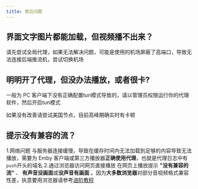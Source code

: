 ```yaml
---
title: 常见问题
---
```

## 界面文字图片都能加载，但视频播不出来？
请先尝试全局代理，如果无法解决问题，可能是使用的机场屏蔽了高端口，导致无法连接后端推流机，尝试切换机场
## 明明开了代理，但没办法播放，或者很卡?
一般为 PC 客户端下没有正确配置tun模式导致的，请以管理员权限运行你的代理软件，然后开启tun模式

如果没有改善请尝试美国节点，目前高峰期确实时有卡顿
## 提示没有兼容的流？
1.网络问题
与服务器连接缓慢，导致在缓存时间内无法加载到足够的内容导致无法播放，需要为 Emby 客户端或第三方播放器**正确使用代理**，也就是代理日志中有`push`开头的域名
2.通过浏览器访问网页直接播放
在网页上播放提示 **"没有兼容的流"** 、 **有声音没画面**或**没声音有画面** 。因为**大多数浏览器**对部分音视频格式兼容性差，执意要用浏览器请参考[进阶教程](/advanced/004.html)
